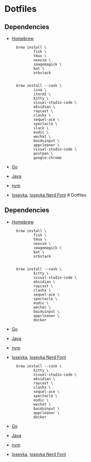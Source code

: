 # Dotfiles


## Dependencies


- [Homebrew](https://brew.sh/)
        
        brew install \
                fish \
                tmux \
                neovim \
                imagemagick \
                bat \
                orbstack


        brew install --cask \
                iina \
                iterm2 \
                kitty \
                visual-studio-code \
                obsidian \
                raycast \
                clashx \
                sequel-ace \
                spectacle \
                slack \
                eudic \
                wechat \
                baiduinput \
                appcleaner \
                visual-studio-code \
                postman \
                google-chrome



- [Go](https://go.dev/dl/)
- [Java](https://www.oracle.com/java/technologies/downloads/#jdk18-mac)
- [nvm](https://github.com/nvm-sh/nvm)
- [Iosevka](https://github.com/be5invis/Iosevka/releases), [Iosevka Nerd Font](https:github.com/ryanoasis/nerd-fonts/releases) # Dotfiles


## Dependencies


- [Homebrew](https://brew.sh/)
        
        brew install \
                fish \
                tmux \
                neovim \
                imagemagick \
                bat \
                orbstack


        brew install --cask \
                kitty \
                visual-studio-code \
                obsidian \
                raycast \
                clashx \
                sequel-ace \
                spectacle \
                eudic \
                wechat \
                baiduinput \
                appcleaner \
                docker




- [Go](https://go.dev/dl/)
- [Java](https://www.oracle.com/java/technologies/downloads/#jdk18-mac)
- [nvm](https://github.com/nvm-sh/nvm)
- [Iosevka](https://github.com/be5invis/Iosevka/releases), [Iosevka Nerd Font](https:github.com/ryanoasis/nerd-fonts/releases) 

        brew install --cask \
                kitty \
                visual-studio-code \
                obsidian \
                raycast \
                clashx \
                sequel-ace \
                spectacle \
                eudic \
                wechat \
                baiduinput \
                appcleaner \
                docker


- [Go](https://go.dev/dl/)
- [Java](https://www.oracle.com/java/technologies/downloads/#jdk18-mac)
- [nvm](https://github.com/nvm-sh/nvm)
- [Iosevka](https://github.com/be5invis/Iosevka/releases), [Iosevka Nerd Font](https://github.com/ryanoasis/nerd-fonts/releases)
